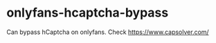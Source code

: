 # onlyfans-hcaptcha-bypass
Can bypass hCaptcha on onlyfans. Check https://www.capsolver.com/ 












































                                                     